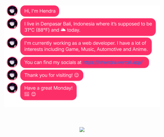 [![chat window](./out/output.svg)](https://nhendra.vercel.app/)

<br>
<br>
<!--Section 1  -->
<p align="center">
    <a href="https://github.com/nhendra/nhendra">
        <img src="https://github-readme-stats.vercel.app/api/top-langs/?username=nhendra&theme=radical&include_all_commits=true&count_private=true&layout=compact" />
    </a>
    <br>
</p>